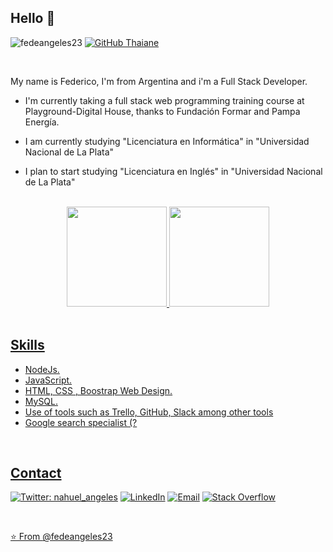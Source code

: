 ## Hello 👋
<img src="https://komarev.com/ghpvc/?username=fedeangeles23" alt="fedeangeles23" /> [![GitHub Thaiane](https://img.shields.io/github/followers/fedeangeles23?label=follow&style=social)](https://github.com/fedeangeles23)

<br>

My name is Federico, I'm from Argentina and i'm a Full Stack Developer.

* I'm currently taking a full stack web programming training course at Playground-Digital House, thanks to Fundación Formar and Pampa Energía.

* I am currently studying "Licenciatura en Informática" in "Universidad Nacional de La Plata"

* I plan to start studying "Licenciatura en Inglés" in "Universidad Nacional de La Plata"
<br>
<div align="center">
  <a href="https://github.com/fedeangeles23">
  <img height="160em" src="https://github-readme-stats.vercel.app/api?username=fedeangeles23&show_icons=true&theme=merko&include_all_commits=true&count_private=true"/>
  <img height="160em" src="https://github-readme-stats.vercel.app/api/top-langs/?username=fedeangeles23&layout=compact&langs_count=7&theme=merko"/>
</div>
<br>
  
## Skills

* NodeJs.
* JavaScript.
* HTML, CSS , Boostrap Web Design.
* MySQL.
* Use of tools such as Trello, GitHub, Slack among other tools
* Google search specialist (?

<br>
  
## Contact

[![Twitter: nahuel_angeles](https://img.shields.io/twitter/follow/nahuel_angeles?style=social)](https://twitter.com/nahuel_angeles)
<a href="https://www.linkedin.com/in/fedeangeles23/" target="blue"><img alt="LinkedIn" src="https://img.shields.io/badge/LinkedIn-fedeangeles23-blue?style=flat&logo=linkedin"></a></a>
<a href="mailto:fedeangeles23@gmail.com"><img alt="Email" src="https://img.shields.io/badge/Email-fedeangeles23@gmail.com-blue?style=flat&logo=gmail"></a>
<a href="https://stackoverflow.com/users/8519896/fedeangeles23?tab=profile" target="_blank"><img alt="Stack Overflow" src="https://img.shields.io/badge/Stackoverflow-fedeangeles23-blue?style=flat&logo=stackoverflow">

<br>

⭐️ From [@fedeangeles23](https://github.com/fedeangeles23)
